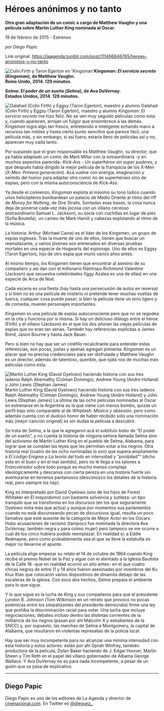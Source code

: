 # Héroes anónimos y no tanto

**Otra gran adaptación de un comic a cargo de Matthew Vaughn y una película sobre Martin Luther King nominada al Oscar.**

19 de febrero de 2015 - Estrenos

_por Diego Papic_

Link original: https://laagenda.tumblr.com/post/111496646765/heroes-anonimos-y-no-tanto

![Colin Firth y Taron Egerton en 'Kingsman'](https://64.media.tumblr.com/abaf01e4519b91320896666e26754f53/tumblr_inline_pjzt0oguDU1t6q87u_500.jpg)***Kingsman: El servicio secreto* (*Kingsman*), de Matthew Vaughn.  
 Reino Unido, 2014. 129 minutos.**

***Selma: El poder de un sueño* (*Selma*), de Ava DuVernay.  
 Estados Unidos, 2014. 128 minutos.**

![Galahad (Colin Firth) y Eggsy (Taron Egerton), maestro y alumno](https://64.media.tumblr.com/abaf01e4519b91320896666e26754f53/tumblr_inline_pjzt0oguDU1t6q87u_400.jpg) Galahad (Colin Firth) y Eggsy (Taron Egerton), maestro y alumno *Kingsman: El servicio secreto* me hizo feliz. No se ven muy seguido películas como esta y, cuando aparecen, arrojan un fulgor que ensombrece a las demás. *Kingsman* logra algo tan fresco, entretenido e inteligente echando mano a recursos tan nobles y hasta cierto punto sencillos que parece fácil, una película más, y sin embargo, si así fuera, estaría lleno de películas así y no, aparecen muy cada tanto.

Por supuesto que el gran responsable es Matthew Vaughn, su director, que ya había adaptado un comic de Mark Millar con la extraordinaria -y en muchos aspectos parecida- *Kick-Ass - Un superhéroe sin super poderes*, y que después había dirigido la mejor película de la franquicia de los X-Men (*X-Men: Primera generación*). Acá vuelve con energía, imaginación y sentido del humor para adaptar otro comic no de superhéroes sino de espías, pero con la misma autoconsciencia de *Kick-Ass*.

Ya desde el comienzo, *Kingsman* explota al máximo su tono lúdico cuando unos helicópteros bombardean un palacio de Medio Oriente al ritmo del riff de *Money for Nothing*, de Dire Straits. Sentadas esas bases, la cosa nunca deja de ponerse cada vez más jocosa con un villano ceceoso (extraordinario Samuel L. Jackson), su socia con cuchillas en lugar de pies (Sofia Boutella), un cameo de Mark Hamill y cabezas explotando al ritmo de la música.

La historia: Arthur (Michael Caine) es el líder de los Kingsmen, un grupo de espías ingleses. Tras la muerte de uno de ellos, tienen que buscar un reemplazante, y varios jóvenes son entrenados en diversas pruebas mortales en una especie de Hogwarts del espionaje. Uno de ellos es Eggsy (Taron Egerton), hijo de otro espía que murió varios años antes.

Al mismo tiempo, los Kingsmen tienen que encontrar al asesino de su compañero y así dan con el millonario filántropo Richmond Valentine (Jackson) que secuestra celebridades (Iggy Azalea es una de ellas) en una especie de Arca de Noé.

Cada escena es una fiesta (hay hasta una persecusión de autos en reversa) y si bien no es una película de misterio ni pretende tener muchas vueltas de tuerca, cualquier cosa puede pasar; si bien la película tiene un tono ligero y de comedia, mueren personajes importantes.

*Kingsman* es una película de espías autoconsciente pero que no se regodea en la cita y funciona por sí misma. Sí hay un delicioso diálogo entre el héroe (Firth) y el villano (Jackson) en el que los dos añoran las viejas películas de espías que no eran tan serias. También hay referencias explícitas a James Bond, Jason Bourne y hasta Jack Bauer.

Pero si bien no hay que ser un cinéfilo recalcitrante para entender estas referencias, son pocas, justas y apenas agregan pimienta: *Kingsman* es un placer que no precisa credenciales para ser disfrutada y Matthew Vaughn es un director, además de talentoso, querible, que ojalá nos de muchas más películas como esta.

![Martin Luther King (David Oyelowo) haciendo historia con sus tres laderos Ralph Abernathy (Colman Domingo), Andrew Young (Andre Holland) y John Lewis (Stephan James)](https://64.media.tumblr.com/a2a2d30032b9ec752adf4a163431a1e5/tumblr_inline_pjzt0pIGY41t6q87u_400.jpg) Martin Luther King (David Oyelowo) haciendo historia con sus tres laderos Ralph Abernathy (Colman Domingo), Andrew Young (Andre Holland) y John Lewis (Stephan James) La última de las ocho películas nominadas al Oscar en estrenarse en la Argentina es la que viene con menos bombo, quizás un perfil bajo sólo comparable al de *Whiplash: Música y obsesión*, pero como además cuenta con el dudoso honor de haber recibido sólo una nominación más (mejor canción original) es sin dudas la película a descubrir.

Se trata de *Selma*, a la que le agregaron acá el subtítulo bobo de “El poder de un sueño”, y no cuenta la historia de ninguna señora llamada Selma sino del activismo de Martin Luther King en el pueblo de Selma, Alabama, para lograr que se cumplan las leyes que les permitían votar a los negros. Otra historia real (cuatro de las ocho nominadas lo son) que supera ampliamente a *El código Enigma* y *La teoría del todo* en intensidad y “prolijidad”“ (dicho esto en el buen y en el mal sentido), pero no le llega a los talones a *Francotirador* sobre todo porque es mucho menos compleja ideológicamente y descansa con cierta pereza en una historia fuerte sin aventurarse en terrenos pantanosos (desconozco los detalles de la historia real, pero siempre los hay).

King es interpretado por David Oyelowo (uno de los hijos de Forest Whitaker en *El mayordomo*) con bastante solvencia y sutileza: un tipo tranquilo que se transforma en los discursos (en los que seguramente Oyelowo imita más que actúa) y aunque por momentos sus parlamentos cuando no está discurseando pecan de discursivos igual, resulta un poco llamativo que esté ausente de la categoría de Mejor Actor en los Oscars. Hubo acusaciones de racismo (tampoco fue nominada la directora Ava DuVernay, también negra y para colmo mujer) pero tampoco se me ocurre a cuál de los cinco hubiera podido reemplazar. En realidad sí: a Eddie Redmayne, pero como probablemente sea el que se lleve la estatuilla es mejor no llevarme el apunte.

La película elige empezar su relato el 14 de octubre de 1964 cuando King recibe el premio Nobel de la Paz y sigue con el atentado a la Iglesia Bautista de la Calle 16 -que en realidad ocurrió un año antes- en el que cuatro chicas negras de entre 11 y 14 años fueron asesinadas por miembros del Ku Klux Klan que colocaron varios dispositivos de dinamita debajo de las escaleras de la iglesia. Con esos dos hechos, *Selma* prepara el ambiente para lo que sigue.

Y lo que sigue es la lucha de King y sus compañeros para que el presidente Lyndon B. Johnson (Tom Wilkinson en un retrato que provocó no pocas polémicas entre los simpatizantes del presidente demócrata) firme una ley que prohíba la discriminación racial para votar. Una lucha que incluye negociaciones, debates incluso dentro las distintas corrientes de la militancia de los negros (pasan por ahí Malcolm X y estudiantes de la SNCC) y, por supuesto, las marchas de Selma a Montgomery, la capital de Alabama, que resultaron en violentas represalias de la policía local.

Hay que ser muy incompetente para no alcanzar una mínima intensidad con esta historia y estos actores: están por ahí Oprah Winfrey, también productora de la película, Dylan Baker haciendo de J. Edgar Hoover, Martin Sheen y Tim Roth en el papel del villano gobernador de Albama George Wallace. Y Ava DuVernay no es para nada incompetente, a pesar de un guión que se pasa de explicativo. 



---

 Diego Papic
------------

 Diego Papic es uno de los editores de La Agenda y director de [cinenacional.com](http://www.cinenacional.com). En Twitter es [@dieguez\_](http://www.twitter.com/dieguez_). 

